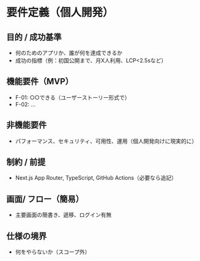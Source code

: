 # 要件定義（個人開発）

## 目的 / 成功基準
- 何のためのアプリか、誰が何を達成できるか
- 成功の指標（例：初国公開まで、月X人利用、LCP<2.5sなど）

## 機能要件（MVP）
- F-01: ○○できる（ユーザーストーリー形式で）
- F-02: …

## 非機能要件
- パフォーマンス、セキュリティ、可用性、運用（個人開発向けに現実的に）

## 制約 / 前提
- Next.js App Router, TypeScript, GitHub Actions（必要なら追記）

## 画面/ フロー（簡易）
- 主要画面の簡書き、遞移、ログイン有無

## 仕様の境界
- 何をやらないか（スコープ外）
